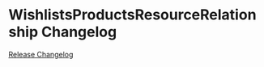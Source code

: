 # WishlistsProductsResourceRelationship Changelog

[Release Changelog](https://github.com/spryker/wishlists-products-resource-relationship/releases)
